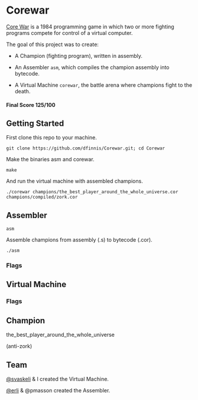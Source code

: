 # Corewar

[Core War](https://en.wikipedia.org/wiki/Core_War) is a 1984 programming game in which two or more fighting programs compete for control of a virtual computer.

The goal of this project was to create:

* A Champion (fighting program), written in assembly.

* An Assembler ```asm```, which compiles the champion assembly into bytecode.

* A Virtual Machine ```corewar```, the battle arena where champions fight to the death.

#### Final Score 125/100


## Getting Started

First clone this repo to your machine.

```git clone https://github.com/dfinnis/Corewar.git; cd Corewar```

Make the binaries asm and corewar.

```make```

And run the virtual machine with assembled champions.

```./corewar champions/the_best_player_around_the_whole_universe.cor champions/compiled/zork.cor```



## Assembler

```asm```

Assemble champions from assembly (.s) to bytecode (.cor).

```./asm```

### Flags




## Virtual Machine



### Flags




## Champion

the_best_player_around_the_whole_universe

(anti-zork)


## Team

[@svaskeli](https://github.com/sharvas) & I created the Virtual Machine.

[@erli](https://github.com/dracoeric) & @pmasson created the Assembler.
